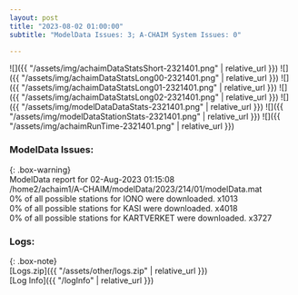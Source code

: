 ```yaml
---
layout: post
title: "2023-08-02 01:00:00"
subtitle: "ModelData Issues: 3; A-CHAIM System Issues: 0"

---
```


![]({{ "/assets/img/achaimDataStatsShort-2321401.png" | relative_url }})
![]({{ "/assets/img/achaimDataStatsLong00-2321401.png" | relative_url }})
![]({{ "/assets/img/achaimDataStatsLong01-2321401.png" | relative_url }})
![]({{ "/assets/img/achaimDataStatsLong02-2321401.png" | relative_url }})
![]({{ "/assets/img/modelDataDataStats-2321401.png" | relative_url }})
![]({{ "/assets/img/modelDataStationStats-2321401.png" | relative_url }})
![]({{ "/assets/img/achaimRunTime-2321401.png" | relative_url }})


### ModelData Issues:  
  
{: .box-warning}  
 ModelData report for 02-Aug-2023 01:15:08   
 /home2/achaim1/A-CHAIM/modelData/2023/214/01/modelData.mat   
 0% of all possible stations for IONO were downloaded. x1013   
 0% of all possible stations for KASI were downloaded. x4018   
 0% of all possible stations for KARTVERKET were downloaded. x3727   
  


### Logs:  
  
{: .box-note}  
[Logs.zip]({{ "/assets/other/logs.zip" | relative_url }})  
[Log Info]({{ "/logInfo" | relative_url }})  

